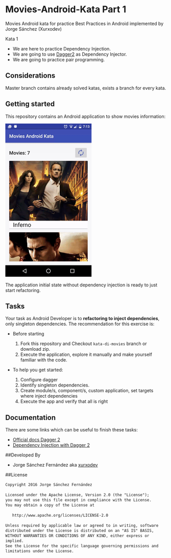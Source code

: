 # Movies-Android-Kata Part 1

Movies Android kata for practice Best Practices in Android implemented by Jorge Sánchez (Xurxodev)

Kata 1

- We are here to practice Dependency Injection.
- We are going to use [Dagger2](https://google.github.io/dagger/) as Dependency Injector.
- We are going to practice pair programming.

## Considerations 

Master branch contains already solved katas, exists a branch for every kata.

## Getting started

This repository contains an Android application to show movies information:

![](/art/movies.gif)

The application initial state without dependency injection is ready to just start refactoring. 

## Tasks

Your task as Android Developer is to **refactoring to inject dependencies**, only singleton dependencies.
The recommendation for this exercise is:

  * Before starting
    1. Fork this repository and Checkout `kata-di-movies` branch or download zip.
    3. Execute the application, explore it manually and make yourself familiar with the code.

  * To help you get started:     
    1. Configure dagger 
    2. Identify singleton dependencies.
    3. Create module/s, component/s, custom application, set targets where inject dependencies
    4. Execute the app and verify that all is right
    
## Documentation

There are some links which can be useful to finish these tasks:

* [Official docs Dagger 2](https://google.github.io/dagger/)
* [Dependency Injection with Dagger 2](https://guides.codepath.com/android/Dependency-Injection-with-Dagger-2)

##Developed By

* Jorge Sánchez Fernández aka [xurxodev](https://twitter.com/xurxodev)

##License


    Copyright 2016 Jorge Sánchez Fernández

    Licensed under the Apache License, Version 2.0 (the "License");
    you may not use this file except in compliance with the License.
    You may obtain a copy of the License at

       http://www.apache.org/licenses/LICENSE-2.0

    Unless required by applicable law or agreed to in writing, software
    distributed under the License is distributed on an "AS IS" BASIS,
    WITHOUT WARRANTIES OR CONDITIONS OF ANY KIND, either express or implied.
    See the License for the specific language governing permissions and
    limitations under the License.
